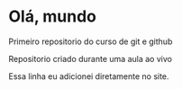 # Olá, mundo
Primeiro repositorio do curso de git e github

Repositorio criado durante uma aula ao vivo

Essa linha eu adicionei diretamente no site.
